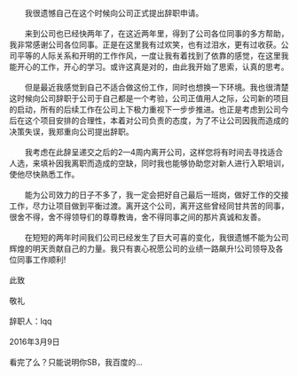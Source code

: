 <!DOCTYPE html PUBLIC "-//WAPFORUM//DTD XHTML Mobile 1.0//EN" "http://www.wapforum.org/DTD/xhtml-mobile10.dtd">
<html xmlns="http://www.w3.org/1999/xhtml">
<head>
<meta http-equiv="Content-Type" content="text/html; charset=utf-8" />
<meta name="viewport" content="width=device-width,initial-scale=1.0, user-scalable=no, minimum-scale=1.0, maximum-scale=1.0">
<title>强哥</title>
<style>
body{
	height:20px;
	padding-top:10px;
	margin:0 auto ;
	width:80%
	
}

div{
	width:100%;
	float:left;
	text-align:center;
	font-size:18px;
	color:red;
	display:none
}
</style>
<body style="">
	<p id="sto" style="display:none;">
	尊敬的领导：<br/><br/>

　　我很遗憾自己在这个时候向公司正式提出辞职申请。<br/><br/>
　　来到公司也已经快两年了，在这近两年里，得到了公司各位同事的多方帮助，我非常感谢公司各位同事。正是在这里我有过欢笑，也有过泪水，更有过收获。公司平等的人际关系和开明的工作作风，一度让我有着找到了依靠的感觉，在这里我能开心的工作，开心的学习。或许这真是对的，由此我开始了思索，认真的思考。<br/><br/>
　　但是最近我感觉到自己不适合做这份工作，同时也想换一下环境。我也很清楚这时候向公司辞职于公司于自己都是一个考验，公司正值用人之际，公司新的项目的启动，所有的后续工作在公司上下极力重视下一步步推进。也正是考虑到公司今后在这个项目安排的合理性，本着对公司负责的态度，为了不让公司因我而造成的决策失误，我郑重向公司提出辞职。<br/><br/>
　　我考虑在此辞呈递交之后的2—4周内离开公司，这样您将有时间去寻找适合人选，来填补因我离职而造成的空缺，同时我也能够协助您对新人进行入职培训，使他尽快熟悉工作。<br/><br/>
　　能为公司效力的日子不多了，我一定会把好自己最后一班岗，做好工作的交接工作，尽力让项目做到平衡过渡。离开这个公司，离开这些曾经同甘共苦的同事，很舍不得，舍不得领导们的尊尊教诲，舍不得同事之间的那片真诚和友善。<br/><br/>
　　在短短的两年时间我们公司已经发生了巨大可喜的变化，我很遗憾不能为公司辉煌的明天贡献自己的力量。我只有衷心祝愿公司的业绩一路飙升!公司领导及各位同事工作顺利!<br/><br/>
此致<br/><br/>
敬礼<br/><br/>
辞职人：lqq<br/><br/>
2016年3月9日<br/><br/>
    看完了么？只能说明你SB，我百度的...<br/><br/>
	</p>
	<p id="show"></p>
<script>
window.onload=function(){
  var story = document.getElementById('sto');
  var s = document.getElementById('show');
  var a = story.innerHTML.slice("");
  var i = 0;
  timer=setInterval(function(){
    s.innerHTML=story.innerHTML.substring(0,i);
    i++;
    if(s.innerHTML==story.innerHTML){
		setTimeout(function(){hahaha();},3000);
		clearInterval(timer);
	};
  },50);
}
function hahaha(){
document.getElementById('show').style.display="none";
 document.body.style.backgroundImage="url(http://imgsrc.baidu.com/forum/w%3D580/sign=1d1d08154d086e066aa83f4332097b5a/f31fbe096b63f624cee4ad278644ebf81a4ca35d.jpg)";
}
</script>
	
</body>	

</html>
